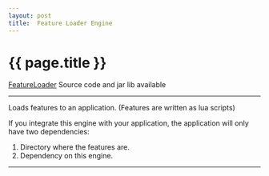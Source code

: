 ```yaml
---
layout: post
title:  Feature Loader Engine
---
```


{{ page.title }}
================

[FeatureLoader][] Source code and jar lib available

---

Loads features to an application.
(Features are written as lua scripts)

If you integrate this engine with your application, 
the application will only have two dependencies:

  1. Directory where the features are.
  2. Dependency on this engine.

---

[FeatureLoader]: https://github.com/misterdustinface/FeatureLoader
